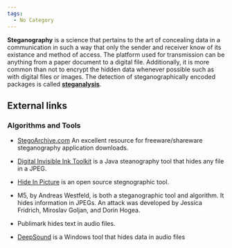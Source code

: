 ```yaml
---
tags:
  - No Category
---
```

**Steganography** is a science that pertains to the art of concealing
data in a communication in such a way that only the sender and receiver
know of its existance and method of access. The platform used for
transmission can be anything from a paper document to a digital file.
Additionally, it is more common than not to
encrypt the hidden data whenever possible such as
with digital files or images. The detection of steganographically
encoded packages is called **[steganalysis](steganalysis.md)**.

## External links

### Algorithms and Tools

- [StegoArchive.com](http://www.stegoarchive.com) An excellent resource
  for freeware/shareware steganography application downloads.

<!-- -->

- [Digital Invisible Ink Toolkit](https://diit.sourceforge.net/)
  is a Java steanography tool that hides any file in a JPEG.

<!-- -->

- [Hide In Picture](https://sourceforge.net/projects/hide-in-picture/)
  is an open source stegnographic tool.

<!-- -->

- M5, by Andreas Westfeld, is both a steganographic
  tool and algorithm. It hides information in JPEGs. An attack was
  developed by Jessica Fridrich, Miroslav Goljan, and Dorin Hogea.

<!-- -->

- Publimark hides text in audio files.

<!-- -->

- [DeepSound](deepsound.md) is a Windows tool that hides data in
  audio files
